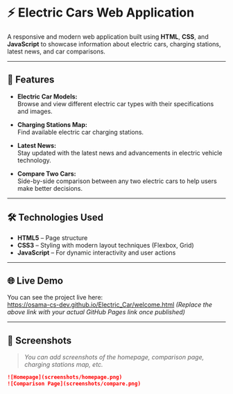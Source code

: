 # ⚡ Electric Cars Web Application

A responsive and modern web application built using **HTML**, **CSS**, and **JavaScript** to showcase information about electric cars, charging stations, latest news, and car comparisons.

---

## 🚗 Features

- **Electric Car Models:**  
  Browse and view different electric car types with their specifications and images.

- **Charging Stations Map:**  
  Find available electric car charging stations.

- **Latest News:**  
  Stay updated with the latest news and advancements in electric vehicle technology.

- **Compare Two Cars:**  
  Side-by-side comparison between any two electric cars to help users make better decisions.

---

## 🛠️ Technologies Used

- **HTML5** – Page structure  
- **CSS3** – Styling with modern layout techniques (Flexbox, Grid)  
- **JavaScript** – For dynamic interactivity and user actions  

---

## 🌐 Live Demo

You can see the project live here:  
https://osama-cs-dev.github.io/Electric_Car/welcome.html
*(Replace the above link with your actual GitHub Pages link once published)*

---

## 📸 Screenshots

> _You can add screenshots of the homepage, comparison page, charging stations map, etc._

```markdown
![Homepage](screenshots/homepage.png)
![Comparison Page](screenshots/compare.png)

